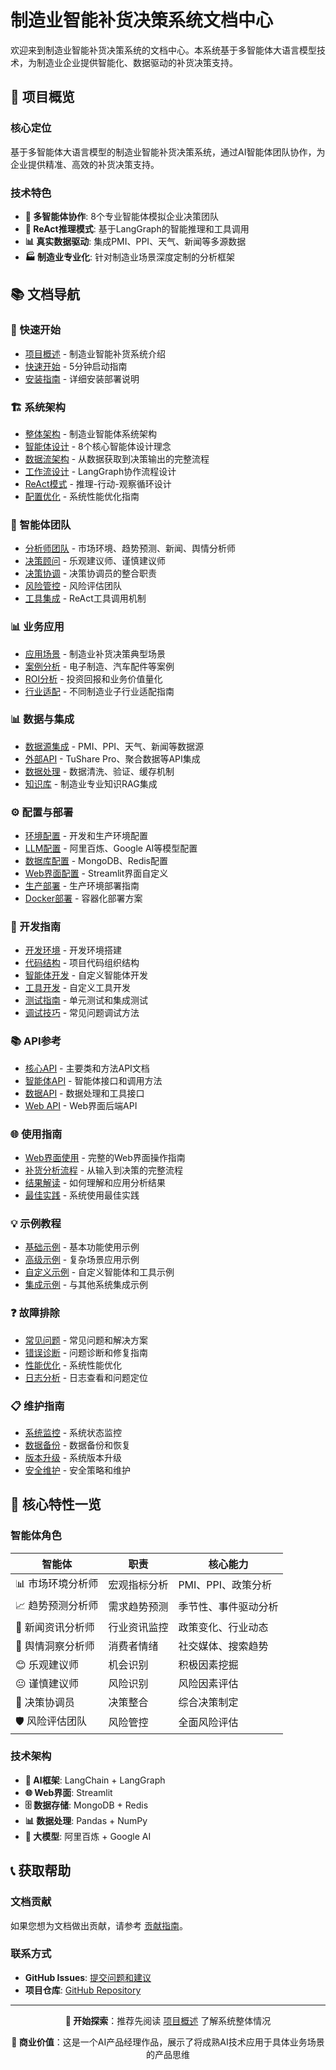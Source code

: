 # 制造业智能补货决策系统文档中心

欢迎来到制造业智能补货决策系统的文档中心。本系统基于多智能体大语言模型技术，为制造业企业提供智能化、数据驱动的补货决策支持。

## 🎯 项目概览

### 核心定位
基于多智能体大语言模型的制造业智能补货决策系统，通过AI智能体团队协作，为企业提供精准、高效的补货决策支持。

### 技术特色
- **🤖 多智能体协作**: 8个专业智能体模拟企业决策团队
- **🧠 ReAct推理模式**: 基于LangGraph的智能推理和工具调用
- **📊 真实数据驱动**: 集成PMI、PPI、天气、新闻等多源数据
- **🏭 制造业专业化**: 针对制造业场景深度定制的分析框架

## 📚 文档导航

### 🚀 快速开始
- [项目概述](./overview/project-overview.md) - 制造业智能补货系统介绍
- [快速开始](./overview/quick-start.md) - 5分钟启动指南
- [安装指南](./overview/installation.md) - 详细安装部署说明

### 🏗️ 系统架构
- [整体架构](./architecture/system-architecture.md) - 制造业智能体系统架构
- [智能体设计](./architecture/agent-architecture.md) - 8个核心智能体设计理念
- [数据流架构](./architecture/data-flow-architecture.md) - 从数据获取到决策输出的完整流程
- [工作流设计](./architecture/graph-structure.md) - LangGraph协作流程设计
- [ReAct模式](./architecture/react-pattern.md) - 推理-行动-观察循环设计
- [配置优化](./architecture/configuration-optimization.md) - 系统性能优化指南

### 🤖 智能体团队
- [分析师团队](./agents/analysts.md) - 市场环境、趋势预测、新闻、舆情分析师
- [决策顾问](./agents/advisors.md) - 乐观建议师、谨慎建议师
- [决策协调](./agents/coordinator.md) - 决策协调员的整合职责
- [风险管控](./agents/risk-management.md) - 风险评估团队
- [工具集成](./agents/tools-integration.md) - ReAct工具调用机制

### 📊 业务应用
- [应用场景](./business/use-cases.md) - 制造业补货决策典型场景
- [案例分析](./business/case-studies.md) - 电子制造、汽车配件等案例
- [ROI分析](./business/roi-analysis.md) - 投资回报和业务价值量化
- [行业适配](./business/industry-adaptation.md) - 不同制造业子行业适配指南

### 📊 数据与集成
- [数据源集成](./data/data-sources.md) - PMI、PPI、天气、新闻等数据源
- [外部API](./data/external-apis.md) - TuShare Pro、聚合数据等API集成
- [数据处理](./data/data-processing.md) - 数据清洗、验证、缓存机制
- [知识库](./data/knowledge-base.md) - 制造业专业知识RAG集成

### ⚙️ 配置与部署
- [环境配置](./configuration/environment-setup.md) - 开发和生产环境配置
- [LLM配置](./configuration/llm-models.md) - 阿里百炼、Google AI等模型配置
- [数据库配置](./configuration/database-setup.md) - MongoDB、Redis配置
- [Web界面配置](./configuration/web-interface.md) - Streamlit界面自定义
- [生产部署](./deployment/production-deployment.md) - 生产环境部署指南
- [Docker部署](./deployment/docker-setup.md) - 容器化部署方案

### 🔧 开发指南
- [开发环境](./development/dev-setup.md) - 开发环境搭建
- [代码结构](./development/code-structure.md) - 项目代码组织结构
- [智能体开发](./development/agent-development.md) - 自定义智能体开发
- [工具开发](./development/tool-development.md) - 自定义工具开发
- [测试指南](./development/testing.md) - 单元测试和集成测试
- [调试技巧](./development/debugging.md) - 常见问题调试方法

### 📚 API参考
- [核心API](./api/core-api.md) - 主要类和方法API文档
- [智能体API](./api/agents-api.md) - 智能体接口和调用方法
- [数据API](./api/data-api.md) - 数据处理和工具接口
- [Web API](./api/web-api.md) - Web界面后端API

### 🌐 使用指南
- [Web界面使用](./usage/web-interface.md) - 完整的Web界面操作指南
- [补货分析流程](./usage/analysis-workflow.md) - 从输入到决策的完整流程
- [结果解读](./usage/result-interpretation.md) - 如何理解和应用分析结果
- [最佳实践](./usage/best-practices.md) - 系统使用最佳实践

### 💡 示例教程
- [基础示例](./examples/basic-examples.md) - 基本功能使用示例
- [高级示例](./examples/advanced-examples.md) - 复杂场景应用示例
- [自定义示例](./examples/custom-examples.md) - 自定义智能体和工具示例
- [集成示例](./examples/integration-examples.md) - 与其他系统集成示例

### ❓ 故障排除
- [常见问题](./troubleshooting/faq.md) - 常见问题和解决方案
- [错误诊断](./troubleshooting/error-diagnosis.md) - 问题诊断和修复指南
- [性能优化](./troubleshooting/performance-tuning.md) - 系统性能优化
- [日志分析](./troubleshooting/log-analysis.md) - 日志查看和问题定位

### 📋 维护指南
- [系统监控](./maintenance/monitoring.md) - 系统状态监控
- [数据备份](./maintenance/backup.md) - 数据备份和恢复
- [版本升级](./maintenance/version-upgrade.md) - 系统版本升级
- [安全维护](./maintenance/security.md) - 安全策略和维护

## 🎯 核心特性一览

### 智能体角色
| 智能体 | 职责 | 核心能力 |
|--------|------|----------|
| 📊 市场环境分析师 | 宏观指标分析 | PMI、PPI、政策分析 |
| 📈 趋势预测分析师 | 需求趋势预测 | 季节性、事件驱动分析 |
| 📰 新闻资讯分析师 | 行业资讯监控 | 政策变化、行业动态 |
| 💭 舆情洞察分析师 | 消费者情绪 | 社交媒体、搜索趋势 |
| 😊 乐观建议师 | 机会识别 | 积极因素挖掘 |
| 😐 谨慎建议师 | 风险识别 | 风险因素评估 |
| 🎯 决策协调员 | 决策整合 | 综合决策制定 |
| 🛡️ 风险评估团队 | 风险管控 | 全面风险评估 |

### 技术架构
- **🧠 AI框架**: LangChain + LangGraph
- **🌐 Web界面**: Streamlit
- **🗄️ 数据存储**: MongoDB + Redis
- **📊 数据处理**: Pandas + NumPy
- **🧠 大模型**: 阿里百炼 + Google AI

## 📞 获取帮助

### 文档贡献
如果您想为文档做出贡献，请参考 [贡献指南](../CONTRIBUTING.md)。

### 联系方式
- **GitHub Issues**: [提交问题和建议](https://github.com/your-username/manufacturing-ai-agents/issues)
- **项目仓库**: [GitHub Repository](https://github.com/your-username/manufacturing-ai-agents)

---

<div align="center">

**📖 开始探索**：推荐先阅读 [项目概述](./overview/project-overview.md) 了解系统整体情况

**💼 商业价值**：这是一个AI产品经理作品，展示了将成熟AI技术应用于具体业务场景的产品思维

</div>
